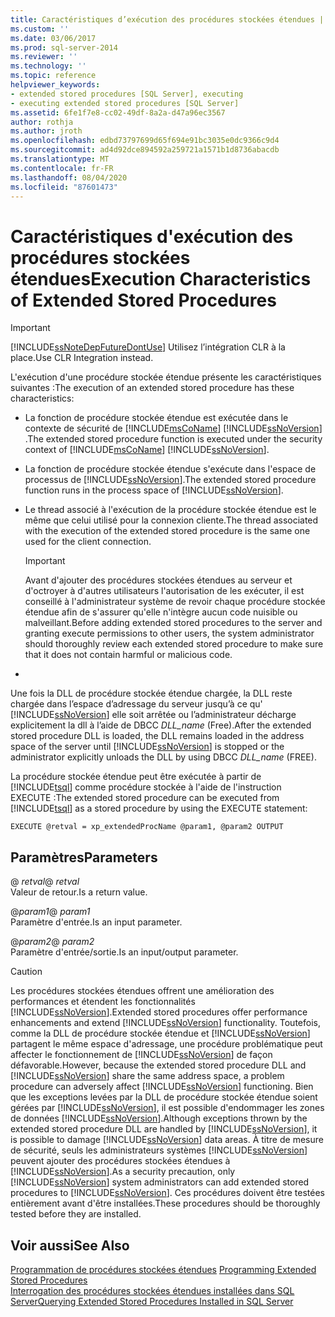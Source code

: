```yaml
---
title: Caractéristiques d’exécution des procédures stockées étendues | Microsoft Docs
ms.custom: ''
ms.date: 03/06/2017
ms.prod: sql-server-2014
ms.reviewer: ''
ms.technology: ''
ms.topic: reference
helpviewer_keywords:
- extended stored procedures [SQL Server], executing
- executing extended stored procedures [SQL Server]
ms.assetid: 6fe1f7e8-cc02-49df-8a2a-d47a96ec3567
author: rothja
ms.author: jroth
ms.openlocfilehash: edbd73797699d65f694e91bc3035e0dc9366c9d4
ms.sourcegitcommit: ad4d92dce894592a259721a1571b1d8736abacdb
ms.translationtype: MT
ms.contentlocale: fr-FR
ms.lasthandoff: 08/04/2020
ms.locfileid: "87601473"
---
```

# <a name="execution-characteristics-of-extended-stored-procedures"></a><span data-ttu-id="1b308-102">Caractéristiques d'exécution des procédures stockées étendues</span><span class="sxs-lookup"><span data-stu-id="1b308-102">Execution Characteristics of Extended Stored Procedures</span></span>
    
> [!IMPORTANT]  
>  [!INCLUDE[ssNoteDepFutureDontUse](../../includes/ssnotedepfuturedontuse-md.md)] <span data-ttu-id="1b308-103">Utilisez l’intégration CLR à la place.</span><span class="sxs-lookup"><span data-stu-id="1b308-103">Use CLR Integration instead.</span></span>  
  
 <span data-ttu-id="1b308-104">L'exécution d'une procédure stockée étendue présente les caractéristiques suivantes :</span><span class="sxs-lookup"><span data-stu-id="1b308-104">The execution of an extended stored procedure has these characteristics:</span></span>  
  
-   <span data-ttu-id="1b308-105">La fonction de procédure stockée étendue est exécutée dans le contexte de sécurité de [!INCLUDE[msCoName](../../includes/msconame-md.md)] [!INCLUDE[ssNoVersion](../../includes/ssnoversion-md.md)] .</span><span class="sxs-lookup"><span data-stu-id="1b308-105">The extended stored procedure function is executed under the security context of [!INCLUDE[msCoName](../../includes/msconame-md.md)] [!INCLUDE[ssNoVersion](../../includes/ssnoversion-md.md)].</span></span>  
  
-   <span data-ttu-id="1b308-106">La fonction de procédure stockée étendue s'exécute dans l'espace de processus de [!INCLUDE[ssNoVersion](../../includes/ssnoversion-md.md)].</span><span class="sxs-lookup"><span data-stu-id="1b308-106">The extended stored procedure function runs in the process space of [!INCLUDE[ssNoVersion](../../includes/ssnoversion-md.md)].</span></span>  
  
-   <span data-ttu-id="1b308-107">Le thread associé à l'exécution de la procédure stockée étendue est le même que celui utilisé pour la connexion cliente.</span><span class="sxs-lookup"><span data-stu-id="1b308-107">The thread associated with the execution of the extended stored procedure is the same one used for the client connection.</span></span>  
  
    > [!IMPORTANT]  
    >  <span data-ttu-id="1b308-108">Avant d'ajouter des procédures stockées étendues au serveur et d'octroyer à d'autres utilisateurs l'autorisation de les exécuter, il est conseillé à l'administrateur système de revoir chaque procédure stockée étendue afin de s'assurer qu'elle n'intègre aucun code nuisible ou malveillant.</span><span class="sxs-lookup"><span data-stu-id="1b308-108">Before adding extended stored procedures to the server and granting execute permissions to other users, the system administrator should thoroughly review each extended stored procedure to make sure that it does not contain harmful or malicious code.</span></span>  
  
-  
  
 <span data-ttu-id="1b308-109">Une fois la DLL de procédure stockée étendue chargée, la DLL reste chargée dans l’espace d’adressage du serveur jusqu’à ce qu' [!INCLUDE[ssNoVersion](../../includes/ssnoversion-md.md)] elle soit arrêtée ou l’administrateur décharge explicitement la dll à l’aide de DBCC *DLL_name* (Free).</span><span class="sxs-lookup"><span data-stu-id="1b308-109">After the extended stored procedure DLL is loaded, the DLL remains loaded in the address space of the server until [!INCLUDE[ssNoVersion](../../includes/ssnoversion-md.md)] is stopped or the administrator explicitly unloads the DLL by using DBCC *DLL_name* (FREE).</span></span>  
  
 <span data-ttu-id="1b308-110">La procédure stockée étendue peut être exécutée à partir de [!INCLUDE[tsql](../../includes/tsql-md.md)] comme procédure stockée à l'aide de l'instruction EXECUTE :</span><span class="sxs-lookup"><span data-stu-id="1b308-110">The extended stored procedure can be executed from [!INCLUDE[tsql](../../includes/tsql-md.md)] as a stored procedure by using the EXECUTE statement:</span></span>  
  
```  
EXECUTE @retval = xp_extendedProcName @param1, @param2 OUTPUT  
```  
  
## <a name="parameters"></a><span data-ttu-id="1b308-111">Paramètres</span><span class="sxs-lookup"><span data-stu-id="1b308-111">Parameters</span></span>  
 <span data-ttu-id="1b308-112">\@ *retval*</span><span class="sxs-lookup"><span data-stu-id="1b308-112">\@ *retval*</span></span>  
 <span data-ttu-id="1b308-113">Valeur de retour.</span><span class="sxs-lookup"><span data-stu-id="1b308-113">Is a return value.</span></span>  
  
 <span data-ttu-id="1b308-114">\@*param1*</span><span class="sxs-lookup"><span data-stu-id="1b308-114">\@ *param1*</span></span>  
 <span data-ttu-id="1b308-115">Paramètre d'entrée.</span><span class="sxs-lookup"><span data-stu-id="1b308-115">Is an input parameter.</span></span>  
  
 <span data-ttu-id="1b308-116">\@*param2*</span><span class="sxs-lookup"><span data-stu-id="1b308-116">\@ *param2*</span></span>  
 <span data-ttu-id="1b308-117">Paramètre d'entrée/sortie.</span><span class="sxs-lookup"><span data-stu-id="1b308-117">Is an input/output parameter.</span></span>  
  
> [!CAUTION]  
>  <span data-ttu-id="1b308-118">Les procédures stockées étendues offrent une amélioration des performances et étendent les fonctionnalités [!INCLUDE[ssNoVersion](../../includes/ssnoversion-md.md)].</span><span class="sxs-lookup"><span data-stu-id="1b308-118">Extended stored procedures offer performance enhancements and extend [!INCLUDE[ssNoVersion](../../includes/ssnoversion-md.md)] functionality.</span></span> <span data-ttu-id="1b308-119">Toutefois, comme la DLL de procédure stockée étendue et [!INCLUDE[ssNoVersion](../../includes/ssnoversion-md.md)] partagent le même espace d'adressage, une procédure problématique peut affecter le fonctionnement de [!INCLUDE[ssNoVersion](../../includes/ssnoversion-md.md)] de façon défavorable.</span><span class="sxs-lookup"><span data-stu-id="1b308-119">However, because the extended stored procedure DLL and [!INCLUDE[ssNoVersion](../../includes/ssnoversion-md.md)] share the same address space, a problem procedure can adversely affect [!INCLUDE[ssNoVersion](../../includes/ssnoversion-md.md)] functioning.</span></span> <span data-ttu-id="1b308-120">Bien que les exceptions levées par la DLL de procédure stockée étendue soient gérées par [!INCLUDE[ssNoVersion](../../includes/ssnoversion-md.md)], il est possible d'endommager les zones de données [!INCLUDE[ssNoVersion](../../includes/ssnoversion-md.md)].</span><span class="sxs-lookup"><span data-stu-id="1b308-120">Although exceptions thrown by the extended stored procedure DLL are handled by [!INCLUDE[ssNoVersion](../../includes/ssnoversion-md.md)], it is possible to damage [!INCLUDE[ssNoVersion](../../includes/ssnoversion-md.md)] data areas.</span></span> <span data-ttu-id="1b308-121">À titre de mesure de sécurité, seuls les administrateurs systèmes [!INCLUDE[ssNoVersion](../../includes/ssnoversion-md.md)] peuvent ajouter des procédures stockées étendues à [!INCLUDE[ssNoVersion](../../includes/ssnoversion-md.md)].</span><span class="sxs-lookup"><span data-stu-id="1b308-121">As a security precaution, only [!INCLUDE[ssNoVersion](../../includes/ssnoversion-md.md)] system administrators can add extended stored procedures to [!INCLUDE[ssNoVersion](../../includes/ssnoversion-md.md)].</span></span> <span data-ttu-id="1b308-122">Ces procédures doivent être testées entièrement avant d'être installées.</span><span class="sxs-lookup"><span data-stu-id="1b308-122">These procedures should be thoroughly tested before they are installed.</span></span>  
  
## <a name="see-also"></a><span data-ttu-id="1b308-123">Voir aussi</span><span class="sxs-lookup"><span data-stu-id="1b308-123">See Also</span></span>  
 <span data-ttu-id="1b308-124">[Programmation de procédures stockées étendues](database-engine-extended-stored-procedures-programming.md) </span><span class="sxs-lookup"><span data-stu-id="1b308-124">[Programming Extended Stored Procedures](database-engine-extended-stored-procedures-programming.md) </span></span>  
 [<span data-ttu-id="1b308-125">Interrogation des procédures stockées étendues installées dans SQL Server</span><span class="sxs-lookup"><span data-stu-id="1b308-125">Querying Extended Stored Procedures Installed in SQL Server</span></span>](querying-extended-stored-procedures-installed-in-sql-server.md)  
  
  
